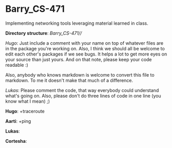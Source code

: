 Barry_CS-471
============

Implementing networking tools leveraging material learned in class.

**Directory structure**:
  *Barry_CS-471/<package name>/<however you want your source files organized>*

_Hugo_:
Just include a comment with your name on top of whatever files are in the 
package you're working on. Also, I think we should all be welcome to edit each 
other's packages if we see bugs. It helps a lot to get more eyes on your source 
than just yours. And on that note, please keep your code readable :)

Also, anybody who knows markdown is welcome to convert this file to markdown.
To me it doesn't make that much of a difference.

_Lukas_:
Please comment the code, that way everybody could understand what's going on. Also, please don't do three lines of code in one line (you know what I mean) ;)

**Hugo**:
+traceroute
  
**Aarti**:
+ping

**Lukas**:

**Cortesha**:
